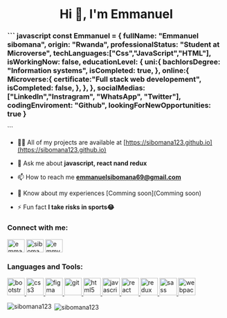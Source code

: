 <h1 align="center">Hi 👋, I'm Emmanuel</h1>
<h3 align="left">
    ```
    javascript
    const Emmanuel = {
    fullName: "Emmanuel sibomana",
    origin: "Rwanda",
    professionalStatus: "Student at Microverse",
    techLanguages:["Css","JavaScript","HTML"],
    isWorkingNow: false,
    educationLevel: {
        uni:{
           bachlorsDegree: "Information systems",
           isCompleted: true,
            },
        online:{
           Microverse:{
                     certificate:"Full stack web developement",
                     isCompleted: false,
                      },
               },
    },
    socialMedias: ["LinkedIn","Instragram", "WhatsApp", "Twitter"],
    codingEnviroment: "Github",
    lookingForNewOpportunities: true    
}

</h3>
```

- 👨‍💻 All of my projects are available at [https://sibomana123.github.io](https://sibomana123.github.io)

- 💬 Ask me about **javascript, react nand redux**

- 📫 How to reach me **emmanuelsibomana69@gmail.com**

- 📄 Know about my experiences [Comming soon](Comming soon)

- ⚡ Fun fact **I take risks in sports😂**

<h3 align="left">Connect with me:</h3>
<p align="left">
<a href="https://twitter.com/emmanuel" target="blank"><img align="center" src="https://raw.githubusercontent.com/rahuldkjain/github-profile-readme-generator/master/src/images/icons/Social/twitter.svg" alt="emmanuel" height="30" width="40" /></a>
<a href="https://linkedin.com/in/sibomana emmanuel" target="blank"><img align="center" src="https://raw.githubusercontent.com/rahuldkjain/github-profile-readme-generator/master/src/images/icons/Social/linked-in-alt.svg" alt="sibomana emmanuel" height="30" width="40" /></a>
<a href="https://instagram.com/emmy0179" target="blank"><img align="center" src="https://raw.githubusercontent.com/rahuldkjain/github-profile-readme-generator/master/src/images/icons/Social/instagram.svg" alt="emmy0179" height="30" width="40" /></a>
</p>

<h3 align="left">Languages and Tools:</h3>
<p align="left"> <a href="https://getbootstrap.com" target="_blank" rel="noreferrer"> <img src="https://raw.githubusercontent.com/devicons/devicon/master/icons/bootstrap/bootstrap-plain-wordmark.svg" alt="bootstrap" width="40" height="40"/> </a> <a href="https://www.w3schools.com/css/" target="_blank" rel="noreferrer"> <img src="https://raw.githubusercontent.com/devicons/devicon/master/icons/css3/css3-original-wordmark.svg" alt="css3" width="40" height="40"/> </a> <a href="https://www.figma.com/" target="_blank" rel="noreferrer"> <img src="https://www.vectorlogo.zone/logos/figma/figma-icon.svg" alt="figma" width="40" height="40"/> </a> <a href="https://git-scm.com/" target="_blank" rel="noreferrer"> <img src="https://www.vectorlogo.zone/logos/git-scm/git-scm-icon.svg" alt="git" width="40" height="40"/> </a> <a href="https://www.w3.org/html/" target="_blank" rel="noreferrer"> <img src="https://raw.githubusercontent.com/devicons/devicon/master/icons/html5/html5-original-wordmark.svg" alt="html5" width="40" height="40"/> </a> <a href="https://developer.mozilla.org/en-US/docs/Web/JavaScript" target="_blank" rel="noreferrer"> <img src="https://raw.githubusercontent.com/devicons/devicon/master/icons/javascript/javascript-original.svg" alt="javascript" width="40" height="40"/> </a> <a href="https://reactjs.org/" target="_blank" rel="noreferrer"> <img src="https://raw.githubusercontent.com/devicons/devicon/master/icons/react/react-original-wordmark.svg" alt="react" width="40" height="40"/> </a> <a href="https://redux.js.org" target="_blank" rel="noreferrer"> <img src="https://raw.githubusercontent.com/devicons/devicon/master/icons/redux/redux-original.svg" alt="redux" width="40" height="40"/> </a> <a href="https://sass-lang.com" target="_blank" rel="noreferrer"> <img src="https://raw.githubusercontent.com/devicons/devicon/master/icons/sass/sass-original.svg" alt="sass" width="40" height="40"/> </a> <a href="https://webpack.js.org" target="_blank" rel="noreferrer"> <img src="https://raw.githubusercontent.com/devicons/devicon/d00d0969292a6569d45b06d3f350f463a0107b0d/icons/webpack/webpack-original-wordmark.svg" alt="webpack" width="40" height="40"/> </a> </p>

<p><img align="left" src="https://github-readme-stats.vercel.app/api/top-langs?username=sibomana123&show_icons=true&locale=en&layout=compact" alt="sibomana123" /></p>

<p>&nbsp;<img align="center" src="https://github-readme-stats.vercel.app/api?username=sibomana123&show_icons=true&locale=en" alt="sibomana123" /></p>
